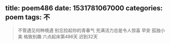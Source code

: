 title: poem486
date: 1531781067000
categories: poem
tags: 不
---
> 不管遇见何种境遇
别忘捡起你的青春气
充满活力总是令人惊喜
早安
孤独小美
格致别趣
六点起床第486天 迟到32天
